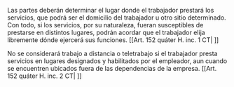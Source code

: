 Las partes deberán determinar el lugar donde el trabajador prestará los servicios, que podrá ser el domicilio del trabajador u otro sitio determinado. Con todo, si los servicios, por su naturaleza, fueran susceptibles de prestarse en distintos lugares, podrán acordar que el trabajador elija libremente dónde ejercerá sus funciones. [[Art. 152 quáter H. inc. 1 CT| ]]

No se considerará trabajo a distancia o teletrabajo si el trabajador presta servicios en lugares designados y habilitados por el empleador, aun cuando se encuentren ubicados fuera de las dependencias de la empresa. [[Art. 152 quáter H. inc. 2 CT| ]]